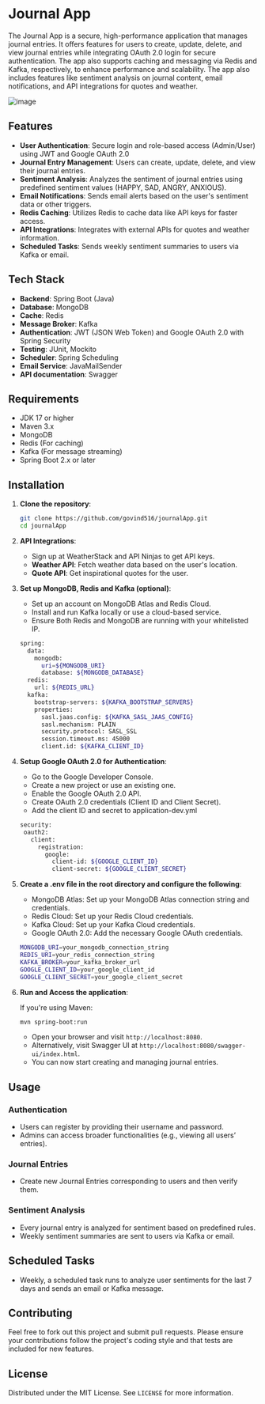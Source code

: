 # Journal App

The Journal App is a secure, high-performance application that manages journal entries. It offers features for users to create, update, delete, and view journal entries while integrating OAuth 2.0 login for secure authentication. The app also supports caching and messaging via Redis and Kafka, respectively, to enhance performance and scalability. The app also includes features like sentiment analysis on journal content, email notifications, and API integrations for quotes and weather.

![image](https://github.com/user-attachments/assets/1e131ff5-ced9-4e36-ab1f-011ad82eaf44)

## Features

- **User Authentication**: Secure login and role-based access (Admin/User) using JWT and Google OAuth 2.0
- **Journal Entry Management**: Users can create, update, delete, and view their journal entries.
- **Sentiment Analysis**: Analyzes the sentiment of journal entries using predefined sentiment values (HAPPY, SAD, ANGRY, ANXIOUS).
- **Email Notifications**: Sends email alerts based on the user's sentiment data or other triggers.
- **Redis Caching**: Utilizes Redis to cache data like API keys for faster access.
- **API Integrations**: Integrates with external APIs for quotes and weather information.
- **Scheduled Tasks**: Sends weekly sentiment summaries to users via Kafka or email.

## Tech Stack

- **Backend**: Spring Boot (Java)
- **Database**: MongoDB
- **Cache**: Redis
- **Message Broker**: Kafka
- **Authentication**: JWT (JSON Web Token) and Google OAuth 2.0 with Spring Security
- **Testing**: JUnit, Mockito
- **Scheduler**: Spring Scheduling
- **Email Service**: JavaMailSender
- **API documentation**: Swagger

## Requirements

- JDK 17 or higher
- Maven 3.x
- MongoDB
- Redis (For caching)
- Kafka (For message streaming)
- Spring Boot 2.x or later

## Installation

1. **Clone the repository**:

   ```bash
   git clone https://github.com/govind516/journalApp.git
   cd journalApp
   ```

2. **API Integrations**:

   - Sign up at WeatherStack and API Ninjas to get API keys.
   - **Weather API**: Fetch weather data based on the user's location.
   - **Quote API**: Get inspirational quotes for the user.
   
3. **Set up MongoDB, Redis and Kafka (optional)**:
   - Set up an account on MongoDB Atlas and Redis Cloud.
   - Install and run Kafka locally or use a cloud-based service.
   - Ensure Both Redis and MongoDB are running with your whitelisted IP.

   ```bash
   spring:
     data:
       mongodb:
         uri=${MONGODB_URI}
         database: ${MONGODB_DATABASE}
     redis:
       url: ${REDIS_URL}
     kafka:
       bootstrap-servers: ${KAFKA_BOOTSTRAP_SERVERS}
       properties:
         sasl.jaas.config: ${KAFKA_SASL_JAAS_CONFIG}
         sasl.mechanism: PLAIN
         security.protocol: SASL_SSL
         session.timeout.ms: 45000
         client.id: ${KAFKA_CLIENT_ID}
   ```
     
4. **Setup Google OAuth 2.0 for Authentication**:

   - Go to the Google Developer Console.
   - Create a new project or use an existing one.
   - Enable the Google OAuth 2.0 API.
   - Create OAuth 2.0 credentials (Client ID and Client Secret).
   - Add the client ID and secret to application-dev.yml

   ```bash
   security:
    oauth2:
      client:
        registration:
          google:
            client-id: ${GOOGLE_CLIENT_ID}
            client-secret: ${GOOGLE_CLIENT_SECRET}
   ```
    
5. **Create a .env file in the root directory and configure the following**:

   - MongoDB Atlas: Set up your MongoDB Atlas connection string and credentials.
   - Redis Cloud: Set up your Redis Cloud credentials.
   - Kafka Cloud: Set up your Kafka Cloud credentials.
   - Google OAuth 2.0: Add the necessary Google OAuth credentials.

   ```bash
   MONGODB_URI=your_mongodb_connection_string
   REDIS_URI=your_redis_connection_string
   KAFKA_BROKER=your_kafka_broker_url
   GOOGLE_CLIENT_ID=your_google_client_id
   GOOGLE_CLIENT_SECRET=your_google_client_secret
   ```

6. **Run and Access the application**:

   If you're using Maven:

   ```bash
   mvn spring-boot:run
   ```
   
   - Open your browser and visit `http://localhost:8080`.
   - Alternatively, visit Swagger UI at `http://localhost:8080/swagger-ui/index.html`.
   - You can now start creating and managing journal entries.

     
## Usage

### Authentication

- Users can register by providing their username and password.
- Admins can access broader functionalities (e.g., viewing all users’ entries).

### Journal Entries

- Create new Journal Entries corresponding to users and then verify them.

### Sentiment Analysis

- Every journal entry is analyzed for sentiment based on predefined rules.
- Weekly sentiment summaries are sent to users via Kafka or email.

## Scheduled Tasks

- Weekly, a scheduled task runs to analyze user sentiments for the last 7 days and sends an email or Kafka message.

## Contributing

Feel free to fork out this project and submit pull requests. Please ensure your contributions follow the project's coding style and that tests are included for new features.

## License

Distributed under the MIT License. See `LICENSE` for more information.
